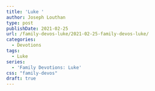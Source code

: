 ```yaml
---
title: 'Luke '
author: Joseph Louthan
type: post
publishDate: 2021-02-25
url: /family-devos-luke/2021-02-25-family-devos-luke/
categories:
  - Devotions
tags:
  - Luke
series:
  - 'Family Devotions: Luke'
css: "family-devos"
draft: true
---
```

